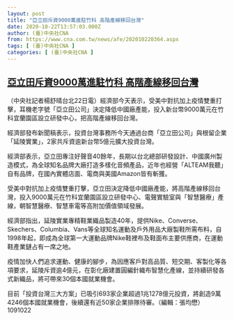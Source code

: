 ```yaml
---
layout: post
title: "亞立田斥資9000萬進駐竹科 高階產線移回台灣"
date: 2020-10-22T13:57:03.000Z
author: (臺)中央社CNA
from: https://www.cna.com.tw/news/afe/202010220364.aspx
tags: [ (臺)中央社CNA ]
categories: [ (臺)中央社CNA ]
---
```

<!--1603375023000-->
[亞立田斥資9000萬進駐竹科 高階產線移回台灣](https://www.cna.com.tw/news/afe/202010220364.aspx)
------

<div>
<div></div><div class="paragraph"><p>（中央社記者楊舒晴台北22日電）經濟部今天表示，受美中對抗加上疫情雙重打擊，耳機老字號「亞立田公司」決定降低中國廠產能，投入新台幣9000萬元在竹科宜蘭園區設立研發中心，把高階產線移回台灣。</p><p>經濟部發布新聞稿表示，投資台灣事務所今天通過台商「亞立田公司」與根留企業「延陵實業」，2家共斥資逾新台幣5億元擴大投資台灣。</p><p>經濟部表示，亞立田專注好聲音40餘年，長期以台北總部研發設計、中國廣州製造模式，為全球知名品牌大廠打造多樣化音頻產品，近年也經營「ALTEAM我聽」自有品牌，在國內實體店面、電商與美國Amazon皆有斬獲。</p><p>受美中對抗加上疫情雙重打擊，亞立田決定降低中國廠產能，將高階產線移回台灣，投入9000萬元在竹科宜蘭園區設立研發中心、電聲實驗室與「智慧醫療」產線，朝智慧醫療、智慧車電等高附加價值領域發展。</p><p>經濟部指出，延陵實業專精鞋業織品製造40年，提供Nike、Converse、Skechers、Columbia、Vans等全球知名運動及戶外用品大廠製鞋所需布料，自1998年起，即成為全球第一大運動品牌Nike鞋裡布及鞋面布主要供應商，在運動鞋產業鏈占有一席之地。</p><p>疫情加快人們追求運動、健康的腳步，為因應客戶對高品質、短交期、客製化等各項要求，延陵斥資逾4億元，在彰化廠建置圓編針織布智慧化產線，並持續研發各式新織品，將可帶來30個本國就業機會。</p><p>目前「投資台灣三大方案」已吸引693家企業超過1兆1278億元投資，將創造9萬4246個本國就業機會，後續還有近50家企業排隊待審。（編輯：張均懋）1091022</p></div>
</div>
